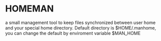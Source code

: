 # HOMEMAN

a small management tool to keep files synchronized between user home and your special home directory. Default directory is $HOME/.manhome, you can change the default by enviroment variable $MAN_HOME